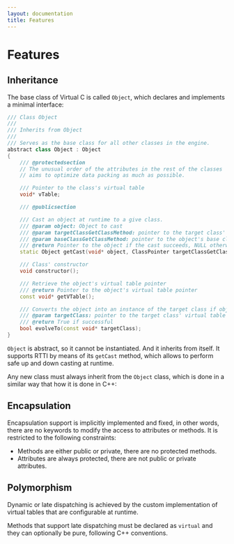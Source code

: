 ```yaml
---
layout: documentation
title: Features
---
```


# Features

## Inheritance

The base class of Virtual C is called `Object`, which declares and implements a minimal interface:

```cpp
/// Class Object
///
/// Inherits from Object
///
/// Serves as the base class for all other classes in the engine.
abstract class Object : Object
{
    /// @protectedsection
    // The unusual order of the attributes in the rest of the classes
    // aims to optimize data packing as much as possible.

    /// Pointer to the class's virtual table
    void* vTable;

    /// @publicsection

    /// Cast an object at runtime to a give class.
    /// @param object: Object to cast
    /// @param targetClassGetClassMethod: pointer to the target class' identifier method
    /// @param baseClassGetClassMethod: pointer to the object's base class' identifier method
    /// @return Pointer to the object if the cast succeeds, NULL otherwhise.
    static Object getCast(void* object, ClassPointer targetClassGetClassMethod, ClassPointer baseClassGetClassMethod);

    /// Class' constructor
    void constructor();

    /// Retrieve the object's virtual table pointer
    /// @return Pointer to the object's virtual table pointer
    const void* getVTable();

    /// Converts the object into an instance of the target class if object's class is in the hierarchy of the target class.
    /// @param targetClass: pointer to the target class' virtual table
    /// @return True if successful
    bool evolveTo(const void* targetClass);
}
```

`Object` is abstract, so it cannot be instantiated. And it inherits from itself. It supports RTTI by means of its `getCast` method, which allows to perform safe up and down casting at runtime.

Any new class must always inherit from the `Object` class, which is done in a similar way that how it is done in C++:

## Encapsulation

Encapsulation support is implicitly implemented and fixed, in other words, there are no keywords to modify the access to attributes or methods. It is restricted to the following constraints:

- Methods are either public or private, there are no protected methods.
- Attributes are always protected, there are not public or private attributes.

## Polymorphism

Dynamic or late dispatching is achieved by the custom implementation of virtual tables that are configurable at runtime.

Methods that support late dispatching must be declared as `virtual` and they can optionally be pure, following C++ conventions.
